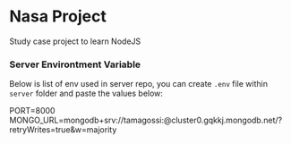 # Nasa Project

Study case project to learn NodeJS

### Server Environtment Variable

Below is list of env used in server repo, you can create `.env` file within `server` folder and paste the values below:

PORT=8000
MONGO_URL=mongodb+srv://tamagossi:<password>@cluster0.gqkkj.mongodb.net/?retryWrites=true&w=majority
